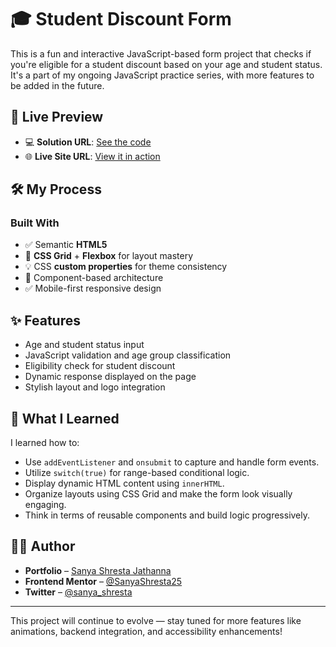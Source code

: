 # 🎓 Student Discount Form

This is a fun and interactive JavaScript-based form project that checks if you're eligible for a student discount based on your age and student status. It's a part of my ongoing JavaScript practice series, with more features to be added in the future.

## 🔗 Live Preview

- 💻 **Solution URL**: [See the code](https://github.com/SanyaShresta25/Vanilla-JS-Forms)  
- 🌐 **Live Site URL**: [View it in action](https://vanilla-js-forms.vercel.app/)

## 🛠️ My Process

### Built With

- ✅ Semantic **HTML5**
- 🎨 **CSS Grid** + **Flexbox** for layout mastery
- 💡 CSS **custom properties** for theme consistency
- 🧩 Component-based architecture
- ✅ Mobile-first responsive design

## ✨ Features

- Age and student status input
- JavaScript validation and age group classification
- Eligibility check for student discount
- Dynamic response displayed on the page
- Stylish layout and logo integration

## 🧠 What I Learned

I learned how to:
- Use `addEventListener` and `onsubmit` to capture and handle form events.
- Utilize `switch(true)` for range-based conditional logic.
- Display dynamic HTML content using `innerHTML`.
- Organize layouts using CSS Grid and make the form look visually engaging.
- Think in terms of reusable components and build logic progressively.

## 👩‍💻 Author

- **Portfolio** – [Sanya Shresta Jathanna](https://sanyashresta.netlify.app/)
- **Frontend Mentor** – [@SanyaShresta25](https://www.frontendmentor.io/profile/SanyaShresta25)
- **Twitter** – [@sanya_shresta](https://twitter.com/sanya_shresta)

---

This project will continue to evolve — stay tuned for more features like animations, backend integration, and accessibility enhancements!
